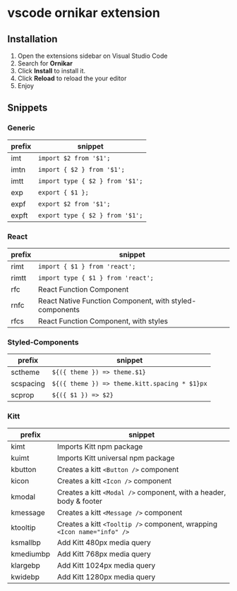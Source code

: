 # vscode ornikar extension

## Installation

1.  Open the extensions sidebar on Visual Studio Code
2.  Search for **Ornikar**
3.  Click **Install** to install it.
4.  Click **Reload** to reload the your editor
5.  Enjoy

## Snippets

### Generic

| prefix | snippet                         |
| ------ | ------------------------------- |
| imt    | `import $2 from '$1';`          |
| imtn   | `import { $2 } from '$1';`      |
| imtt   | `import type { $2 } from '$1';` |
| exp    | `export { $1 };`                |
| expf   | `export $2 from '$1';`          |
| expft  | `export type { $2 } from '$1';` |

### React

| prefix | snippet                                                 |
| ------ | ------------------------------------------------------- |
| rimt   | `import { $1 } from 'react';`                           |
| rimtt  | `import type { $1 } from 'react';`                      |
| rfc    | React Function Component                                |
| rnfc   | React Native Function Component, with styled-components |
| rfcs   | React Function Component, with styles                   |

### Styled-Components

| prefix    | snippet                                       |
| --------- | --------------------------------------------- |
| sctheme   | `${({ theme }) => theme.$1}`                  |
| scspacing | `${({ theme }) => theme.kitt.spacing * $1}px` |
| scprop    | `${({ $1 }) => $2}`                           |

### Kitt

| prefix    | snippet                                                                 |
| --------- | ----------------------------------------------------------------------- |
| kimt      | Imports Kitt npm package                                                |
| kuimt     | Imports Kitt universal npm package                                      |
| kbutton   | Creates a kitt `<Button />` component                                   |
| kicon     | Creates a kitt `<Icon />` component                                     |
| kmodal    | Creates a kitt `<Modal />` component, with a header, body & footer      |
| kmessage  | Creates a kitt `<Message />` component                                  |
| ktooltip  | Creates a kitt `<Tooltip />` component, wrapping `<Icon name="info" />` |
| ksmallbp  | Add Kitt 480px media query                                              |
| kmediumbp | Add Kitt 768px media query                                              |
| klargebp  | Add Kitt 1024px media query                                             |
| kwidebp   | Add Kitt 1280px media query                                             |
